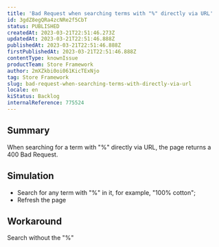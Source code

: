 ```yaml
---
title: 'Bad Request when searching terms with "%" directly via URL'
id: 3gdZ8egQRa4zcNRe2f5CbT
status: PUBLISHED
createdAt: 2023-03-21T22:51:46.273Z
updatedAt: 2023-03-21T22:51:46.888Z
publishedAt: 2023-03-21T22:51:46.888Z
firstPublishedAt: 2023-03-21T22:51:46.888Z
contentType: knownIssue
productTeam: Store Framework
author: 2mXZkbi0oi061KicTExNjo
tag: Store Framework
slug: bad-request-when-searching-terms-with-directly-via-url
locale: en
kiStatus: Backlog
internalReference: 775524
---
```


## Summary


When searching for a term with "%" directly via URL, the page returns a 400 Bad Request.


##

## Simulation



- Search for any term with "%" in it, for example, "100% cotton";
- Refresh the page


##

## Workaround


Search without the "%"



